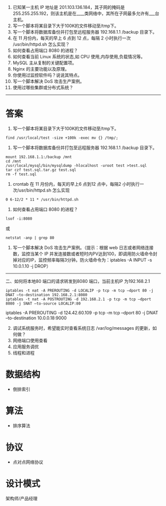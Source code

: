 



1. 已知某一主机 IP 地址是 201.103.136.184，其子网的掩码是 255.255.255.192，则该主机是在____类网络中，其所在子网最多允许有___台主机。
1. 写一个脚本将某目录下大于100K的文件移动至/tmp下。
1. 写一个脚本将数据库备份并打包至远程服务器 192.168.1.1 /backup 目录下。
1. 在 11 月份内，每天的早上 6 点到 12 点，每隔 2 小时执行一次 /usr/bin/httpd.sh 怎么实现？
1. 如何查看占用端口 8080 的进程？
1. 如何查看当前 Linux 系统的状态,如 CPU 使用,内存使用,负载情况等。
1. MySQL 主从复制的关键配置项。
1. Nginx 的主要功能以及原理。
1. 你使用过监控软件吗？说说其特点。
1. 写一个脚本解决 DoS 攻击生产案例。
1. 使用过哪些集群或分布式系统？


---

# 答案


1. 写一个脚本将某目录下大于100K的文件移动至/tmp下。

```
find /usr/local/test -size +100k -exec mv {} /tmp/;
```

1. 写一个脚本将数据库备份并打包至远程服务器 192.168.1.1 /backup 目录下。
```
mount 192.168.1.1:/backup /mnt
cd /mnt
/usr/local/mysql/bin/mysqldump -hlocalhost -uroot test >test.sql
tar czf test.sql.tar.gz test.sql
rm -f test.sql
```

1. crontab 在 11 月份内，每天的早上6 点到12 点中，每隔2 小时执行一次/usr/bin/httpd.sh 怎么实现

```
0 6-12/2 * 11 * /usr/bin/httpd.sh
```

1. 如何查看占用端口 8080 的进程？
```
lsof -i:8080
```
或
```
netstat -anp | grep 80
```


1. 写一个脚本解决 DoS 攻击生产案例。（提示：根据 web 日志或者网络连接数，监控当某个 IP 并发连接数或者短时内PV达到100，即调用防火墙命令封掉对应的IP，监控频率每隔3分钟。防火墙命令为：iptables -A INPUT -s 10.0.1.10 -j DROP）


---


二、如何将本地80 端口的请求转发到8080 端口，当前主机IP 为192.168.2.1

```
iptables -t nat -A PREROUTING -d LOCALIP -p tcp -m tcp –dport 80 -j DNAT –to-destination 192.168.2.1:8080
iptables -t nat -A POSTROUTING -d 192.168.2.1 -p tcp -m tcp –dport 8080 -j SNAT –to-source LOCALIP:80
```

iptables -A PREROUTING -d 124.42.60.109 -p tcp -m tcp –dport 80 -j DNAT –to-destination 10.0.0.18:9000

2. 调试系统服务时，希望能实时查看系统日志 /var/log/messages 的更新，如何做？
3. 网络端口使用查看
4. 应用服务调优
5. 线程和进程


# 数据结构
- 倒排索引

# 算法
- 排序算法

# 协议
- 点对点网络协议


# 设计模式



架构师/产品经理
